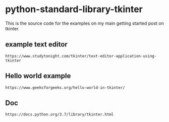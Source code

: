 # python-standard-library-tkinter

This is the source code for the examples on my main getting started post on tkinter.


## example text editor

```
https://www.studytonight.com/tkinter/text-editor-application-using-tkinter
```


## Hello world example

```
https://www.geeksforgeeks.org/hello-world-in-tkinter/
```

## Doc

```
https://docs.python.org/3.7/library/tkinter.html
```